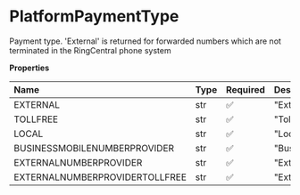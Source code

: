 # PlatformPaymentType

Payment type. 'External' is returned for forwarded numbers which are not terminated in the RingCentral phone system

**Properties**

| Name                           | Type | Required | Description                      |
| :----------------------------- | :--- | :------- | :------------------------------- |
| EXTERNAL                       | str  | ✅       | "External"                       |
| TOLLFREE                       | str  | ✅       | "TollFree"                       |
| LOCAL                          | str  | ✅       | "Local"                          |
| BUSINESSMOBILENUMBERPROVIDER   | str  | ✅       | "BusinessMobileNumberProvider"   |
| EXTERNALNUMBERPROVIDER         | str  | ✅       | "ExternalNumberProvider"         |
| EXTERNALNUMBERPROVIDERTOLLFREE | str  | ✅       | "ExternalNumberProviderTollFree" |

<!-- This file was generated by liblab | https://liblab.com/ -->
